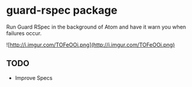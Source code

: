 # guard-rspec package

Run Guard RSpec in the background of Atom and have it warn you when failures occur.

![http://i.imgur.com/TOFeOOi.png](http://i.imgur.com/TOFeOOi.png)

## TODO

* Improve Specs
